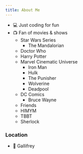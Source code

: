 ```yaml
---
title: About Me
---
```


- 💻 Just coding for fun
- 📺 Fan of movies & shows
  - Star Wars Series
    - The Mandalorian
  - Doctor Who
  - Harry Potter
  - Marvel Cinematic Universe
    - Iron Man
    - Hulk
    - The Punisher
    - Wolverine
    - Deadpool
  - DC Comics
    - Bruce Wayne
  - Friends
  - HIMYM
  - TBBT
  - Sherlock

### Location

- 📍 Gallifrey
